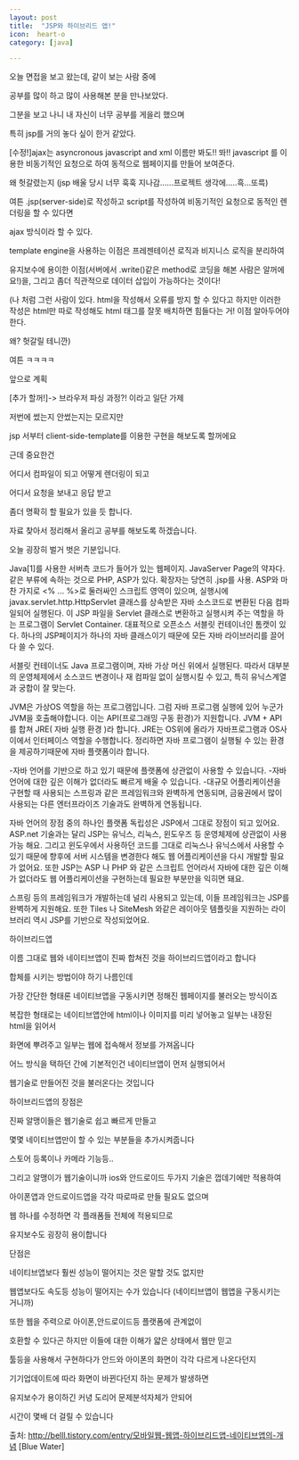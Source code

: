 ```yaml
---
layout: post
title:  "JSP와 하이브리드 앱!"
icon:  heart-o
category: [java]

---
```


오늘 면접을 보고 왔는데, 같이 보는 사람 중에

공부를 많이 하고 많이 사용해본 분을 만나보았다.

그분을 보고 나니 내 자신이 너무 공부를 게을리 했으며

특히 jsp를 거의 놓다 싶이 한거 같았다.

[수정!]ajax는 asyncronous javascript and xml 이름만 봐도!! 똬!!
javascript 를 이용한 비동기적인 요청으로 하여 동적으로 웹페이지를
만들어 보여준다.

왜 헛갈렸는지 (jsp 배울 당시 너무 훅훅 지나감......프로젝트 생각에.....흑...또륵)

여튼 .jsp(server-side)로 작성하고 script를 작성하여 비동기적인 요청으로 동적인 렌더링을 할 수 있다면

ajax 방식이라 할 수 있다.

template engine을 사용하는 이점은 프레젠테이션 로직과 비지니스 로직을 분리하여

유지보수에 용이한 이점(서버에서 .write()같은  method로 코딩을 해본 사람은 알꺼에요!)을, 그리고 좀더 직관적으로 데이터 삽입이 가능하다는 것이다!

(나 처럼 그런 사람이 있다. html을 작성해서 오류를 방지 할 수 있다고 하지만 이러한 작성은
html만 따로 작성해도 html 태그를 잘못 배치하면 힘들다는 거! 이점 알아두어야 한다.

왜? 헛갈릴 테니깐)




여튼 ㅋㅋㅋㅋ

앞으로 계획


[추가 할꺼!]-> 브라우저 파싱 과정?! 이라고 일단 가제


저번에 썼는지 안썼는지는 모르지만

jsp 서부터 client-side-template를 이용한 구현을 해보도록 할꺼에요

근데 중요한건

어디서 컴파일이 되고 어떻게 렌더링이 되고

어디서 요청을 보내고 응답 받고

좀더 명확히 할 필요가 있을 듯 합니다.

자료 찾아서 정리해서 올리고 공부를 해보도록 하겠습니다.

오늘 굉장히 벌거 벗은 기분입니다.


Java[1]를 사용한 서버측 코드가 들어가 있는 웹페이지. JavaServer Page의 약자다.
 같은 부류에 속하는 것으로 PHP, ASP가 있다. 확장자는 당연히 .jsp를 사용. ASP와 마찬
 가지로 <% ... %>로 둘러싸인 스크립트 영역이 있으며,
 실행시에 javax.servlet.http.HttpServlet 클래스를 상속받은 자바 소스코드로 변환된 다음
 컴파일되어 실행된다. 이 JSP 파일을 Servlet 클래스로 변환하고 실행시켜 주는 역할을 하는
 프로그램이 Servlet Container. 대표적으로 오픈소스 서블릿 컨테이너인 톰캣이 있다.
  하나의 JSP페이지가 하나의 자바 클래스이기 때문에 모든 자바 라이브러리를 끌어다 쓸 수 있다.

서블릿 컨테이너도 Java 프로그램이며, 자바 가상 머신 위에서 실행된다.
따라서 대부분의 운영체제에서 소스코드 변경이나 재 컴파일 없이 실행시킬 수 있고, 특히 유닉스계열과 궁합이 잘 맞는다.


JVM은 가상OS 역할을 하는 프로그램입니다. 그럼 자바 프로그램 실행에 있어 누군가 JVM을 호출해야합니다.
이는 API(프로그래밍 구동 환경)가 지원합니다. JVM + API 를 합쳐 JRE( 자바 실행 환경 )라 합니다.
JRE는 OS위에 올라가 자바프로그램과 OS사이에서 인터페이스 역할을 수행합니다.
정리하면 자바 프로그램이 실행될 수 있는 환경을 제공하기때문에 자바 플랫폼이라 합니다.


-자바 언어를 기반으로 하고 있기 때문에 플랫폼에 상관없이 사용할 수 있습니다.
-자바 언어에 대한 깊은 이해가 없더라도 빠르게 배울 수 있습니다.
-대규모 어플리케이션을 구현할 때 사용되는 스프링과 같은 프레임워크와 완벽하게 연동되며,
 금융권에서 많이 사용되는 다른 엔터프라이즈 기술과도 완벽하게 연동됩니다.

자바 언어의 장점 중의 하나인 플랫폼 독립성은 JSP에서 그대로 장점이 되고 있어요.
ASP.net 기술과는 달리 JSP는 유닉스, 리눅스, 윈도우즈 등 운영체제에 상관없이 사용가능 해요.
그리고 윈도우에서 사용하던 코드를 그대로 리눅스나 유닉스에서 사용할 수 있기 때문에 향후에
서버 시스템을 변경한다 해도 웹 어플리케이션을 다시 개발할 필요가 없어요.
또한 JSP는 ASP 나 PHP 와 같은 스크립트 언어라서 자바에 대한 깊은 이해가 없더라도
웹 어플리케이션을 구현하는데 필요한 부분만을 익히면 돼요.

스프링 등의 프레임워크가 개발하는데 널리 사용되고 있는데, 이들 프레임워크는 JSP를
완벽하게 지원해요. 또한 Tiles 나 SiteMesh 와같은 레이아웃 템플릿을 지원하는 라이브러리
 역시 JSP를 기반으로 작성되었어요.


 하이브리드앱

 이름 그대로 웹와 네이티브앱이 진짜 합쳐진 것을 하이브리드앱이라고 합니다

 합체를 시키는 방법이야 하기 나름인데



 가장 간단한 형태론 네이티브앱을 구동시키면 정해진 웹페이지를 불러오는 방식이죠

 복잡한 형태로는 네이티브앱안에 html이나 이미지를 미리 넣어놓고 일부는 내장된 html을 읽어서

 화면에 뿌려주고 일부는 웹에 접속해서 정보를 가져옵니다



 어느 방식을 택하던 간에 기본적인건 네이티브앱이 먼저 실행되어서

 웹기술로 만들어진 것을 불러온다는 것입니다



 하이브리드앱의 장점은

 진짜 알맹이들은 웹기술로 쉽고 빠르게 만들고

 몇몇 네이티브앱만이 할 수 있는 부분들을 추가시켜줍니다

 스토어 등록이나 카메라 기능등..



 그리고 알맹이가 웹기술이니까 ios와 안드로이드 두가지 기술은 껍데기에만 적용하여

 아이폰앱과 안드로이드앱을 각각 따로따로 만들 필요도 없으며

 웹 하나를 수정하면 각 플래폼들 전체에 적용되므로

 유지보수도 굉장히 용이합니다



 단점은

 네이티브앱보다 훨씬 성능이 떨어지는 것은 말할 것도 없지만

 웹앱보다도 속도등 성능이 떨어지는 수가 있습니다 (네이티브앱이 웹앱을 구동시키는 거니까)

 또한 웹을 주력으로 아이폰,안드로이드등 플랫폼에 관계없이

 호환할 수 있다곤 하지만 이들에 대한 이해가 얇은 상태에서 웹만 믿고

 툴등을 사용해서 구현하다가 안드와 아이폰의 화면이 각각 다르게 나온다던지

 기기업데이트에 따라 화면이 바뀐다던지 하는 문제가 발생하면

 유지보수가 용이하긴 커녕 도리어 문제분석자체가 안되어

 시간이 몇배 더 걸릴 수 있습니다





 출처: http://belll.tistory.com/entry/모바일웹-웹앱-하이브리드앱-네이티브앱의-개념 [Blue Water]
